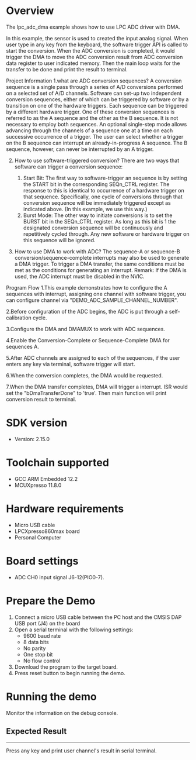 Overview
========

The lpc_adc_dma example shows how to use LPC ADC driver with DMA.

In this example, the sensor is used to created the input analog signal. 
When user type in any key from the keyboard, the software trigger API is called to start the conversion. 
When the ADC conversion is completed, it would trigger the DMA to move the ADC conversion result from ADC conversion data 
register to user indicated memory. Then the main loop waits for the transfer to be done and print the result to terminal.

Project Information
1.what are ADC conversion sequences?
  A conversion sequence is a single pass through a series of A/D conversions performed on a selected set of
  A/D channels. Software can set-up two independent conversion sequences, either of which can be triggered 
  by software or by a transition on one of the hardware triggers. Each sequence can be triggered by a different 
  hardware trigger. One of these conversion sequences is referred to as the A sequence and the other as the B
  sequence. It is not necessary to employ both sequences. An optional single-step mode allows advancing through
  the channels of a sequence one at a time on each successive occurrence of a trigger. The user can select whether
  a trigger on the B sequence can interrupt an already-in-progress A sequence. The B sequence, however, can never be
  interrupted by an A trigger.
  
2. How to use software-triggered conversion?
   There are two ways that software can trigger a conversion sequence:
      1. Start Bit: The first way to software-trigger an sequence is by setting the START bit in
         the corresponding SEQn_CTRL register. The response to this is identical to
         occurrence of a hardware trigger on that sequence. Specifically, one cycle of
         conversions through that conversion sequence will be immediately triggered except
         as indicated above. (In this example, we use this way.)
      2. Burst Mode: The other way to initiate conversions is to set the BURST bit in the
         SEQn_CTRL register. As long as this bit is 1 the designated conversion sequence will
         be continuously and repetitively cycled through. Any new software or hardware trigger
         on this sequence will be ignored. 
         
3. How to use DMA to work with ADC?
   The sequence-A or sequence-B conversion/sequence-complete interrupts may also be
   used to generate a DMA trigger. To trigger a DMA transfer, the same conditions must be
   met as the conditions for generating an interrupt.
   Remark: If the DMA is used, the ADC interrupt must be disabled in the NVIC.
   
Program Flow
1.This example demonstrates how to configure the A sequences with interrupt, assigning one channel with software
  trigger, you can configure channel via "DEMO_ADC_SAMPLE_CHANNEL_NUMBER".
  
2.Before configuration of the ADC begins, the ADC is put through a self-calibration cycle.  

3.Configure the DMA and DMAMUX to work with ADC sequences.

4.Enable the Conversion-Complete or Sequence-Complete DMA for sequences A.
  
5.After ADC channels are assigned to each of the sequences, if the user enters any key via terminal, software trigger will start.  
  
6.When the conversion completes, the DMA would be requested.

7.When the DMA transfer completes, DMA will trigger a interrupt. ISR would set the "bDmaTransferDone" to 'true'. Then main function will 
  print conversion result to terminal.

SDK version
===========
- Version: 2.15.0

Toolchain supported
===================
- GCC ARM Embedded  12.2
- MCUXpresso  11.8.0

Hardware requirements
=====================
- Micro USB cable
- LPCXpresso860max board
- Personal Computer

Board settings
==============
- ADC CH0 input signal J6-12(PIO0-7).

Prepare the Demo
================
1.  Connect a micro USB cable between the PC host and the CMSIS DAP USB port (J4) on the board
2.  Open a serial terminal with the following settings:
    - 9600 baud rate
    - 8 data bits
    - No parity
    - One stop bit
    - No flow control
3.  Download the program to the target board.
4.  Press reset button to begin running the demo.

Running the demo
================
Monitor the information on the debug console.

## Expected Result
------------------------
Press any key and print user channel's result in serial terminal.
~~~~~~~~~~~~~~~~~~~~~
